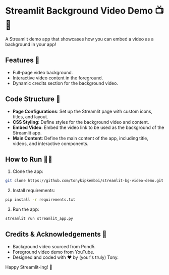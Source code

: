 # Streamlit Background Video Demo 📺🚀

A Streamlit demo app that showcases how you can embed a video as a background in your app!

## Features 🌟

- Full-page video background.
- Interactive video content in the foreground.
- Dynamic credits section for the background video.

## Code Structure 📖

- **Page Configurations**: Set up the Streamlit page with custom icons, titles, and layout.
- **CSS Styling**: Define styles for the background video and content.
- **Embed Video**: Embed the video link to be used as the background of the Streamlit app.
- **Main Content**: Define the main content of the app, including title, videos, and interactive components.

## How to Run 🏃‍♂️
1. Clone the app:

```bash
git clone https://github.com/tonykipkemboi/streamlit-bg-video-demo.git
```

2. Install requirements:

```bash
pip install -r requirements.txt
```

3. Run the app:

```bash
streamlit run streamlit_app.py
```

## Credits & Acknowledgements 🙏

- Background video sourced from Pond5.
- Foreground video demo from YouTube.
- Designed and coded with ❤️ by (your's truly) Tony.

Happy Streamlit-ing! 🎈